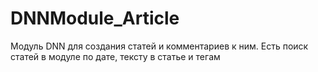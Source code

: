 DNNModule_Article
=================

Модуль DNN для создания статей и комментариев к ним. Есть поиск статей в модуле по дате, тексту в статье и тегам
